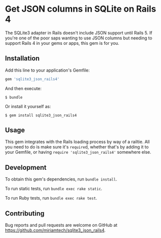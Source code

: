 # Get JSON columns in SQLite on Rails 4

The SQLite3 adapter in Rails doesn't include JSON support until Rails 5. If
you're one of the poor saps wanting to use JSON columns but needing to
support Rails 4 in your gems or apps, this gem is for you.

## Installation

Add this line to your application's Gemfile:

```ruby
gem 'sqlite3_json_rails4'
```

And then execute:

    $ bundle

Or install it yourself as:

    $ gem install sqlite3_json_rails4

## Usage

This gem integrates with the Rails loading process by way of a railtie. All you
need to do is make sure it's `require`d, whether that's by adding it to your
Gemfile, or having `require 'sqlite3_json_rails4'` somewhere else.

## Development

To obtain this gem's dependencies, run `bundle install`.

To run static tests, run `bundle exec rake static`.

To run Ruby tests, run `bundle exec rake test`.

## Contributing

Bug reports and pull requests are welcome on GitHub at
https://github.com/miriamtech/sqlite3_json_rails4.
